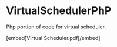 # VirtualSchedulerPhP
Php portion of code for virtual scheduler.

[embed]Virtual Scheduler.pdf[/embed]
